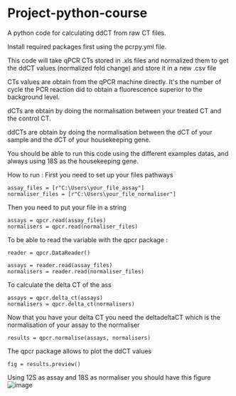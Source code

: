 # Project-python-course

A python code for calculating ddCT from raw CT files.

Install required packages first using the pcrpy.yml file.


This code will take qPCR CTs stored in .xls files and normalized them to get the ddCT values (normalized fold change) and store it in a new .csv file


CTs values are obtain from the qPCR machine directly. It's the number of cycle the PCR reaction did to obtain a fluorescence superior to the background level.

dCTs are obtain by doing the normalisation between your treated CT and the control CT.

ddCTs are obtain by doing the normalisation between the dCT of your sample and the dCT of your housekeeping gene.


You should be able to run this code using the different examples datas, and always using 18S as the housekeeping gene.



How to run : 
First you need to set up your files pathways

```
assay_files = [r"C:\Users\your_file_assay"]
normaliser_files = [r"C:\Users\your_file_normaliser"]
```

Then you need to put your file in a string
```
assays = qpcr.read(assay_files)
normalisers = qpcr.read(normaliser_files)
```

To be able to read the variable with the qpcr package : 
```
reader = qpcr.DataReader()

assays = reader.read(assay_files)
normalisers = reader.read(normaliser_files)
```

To calculate the delta CT of the ass
```
assays = qpcr.delta_ct(assays)
normalisers = qpcr.delta_ct(normalisers)
```

Now that you have your delta CT you need the deltadeltaCT which is the normalisation of your assay to the normaliser
```
results = qpcr.normalise(assays, normalisers)
```

The qpcr package allows to plot the ddCT values
```
fig = results.preview()
```
Using 12S as assay and 18S as normaliser you should have this figure
![image](https://github.com/Lousip/Project-python-course-LL/assets/144322022/6b532969-8cad-4ca9-bfe2-86678293ce06)
